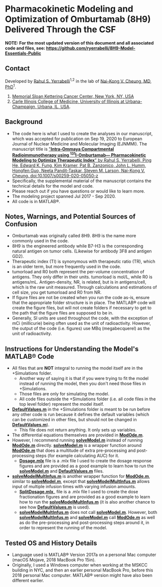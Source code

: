 # Pharmacokinetic Modeling and Optimization of Omburtamab (8H9) Delivered Through the CSF  

**NOTE: For the most updated version of this document and all associated code and files, see: https://github.com/ryerrabelli/8H9-Model-Essentials-Public**

## Contact  

 Developed by [Rahul S. Yerrabelli](https://orcid.org/0000-0002-7670-9601)<sup>1,2</sup> in the lab of [Nai-Kong V. Cheung, MD, PhD](https://orcid.org/0000-0001-6323-5171
)<sup>1</sup>.  
 1. [Memorial Sloan Kettering Cancer Center, New York, NY, USA](https://www.mskcc.org/research-areas/labs/nai-kong-cheung)  
 1. [Carle Illinois College of Medicine, University of Illinois at Urbana-Champaign, Urbana, IL, USA](https://medicine.illinois.edu/).  



## Background  
* The code here is what I used to create the analyses in our manuscript, which was accepted for publication on Sep 19, 2020 to European Journal of Nuclear Medicine and Molecular Imaging (EJNMMI). The manuscript title is ["**Intra-Ommaya Compartmental Radioimmunotherapy using <sup>131</sup>I-Omburtamab— Pharmacokinetic Modeling to Optimize Therapeutic Index**" by Rahul S. Yerrabelli, Ping He, Edward K. Fung, Kim Kramer, Pat B. Zanzonico, John L. Humm, Hongfen Guo, Neeta Pandit-Taskar, Steven M. Larson, Nai-Kong V. Cheung. doi:10.1007/s00259-020-05050-z](https://doi.org/10.1007/s00259-020-05050-z)  
* Specifically, the supplemental material of the manuscript contains the technical details for the model and code.
* Please reach out if you have questions or would like to learn more.  
* The modeling project spanned Jul 2017 - Sep 2020.  
* All code is in MATLAB®.


## Notes, Warnings, and Potential Sources of Confusion  
* Omburtamab was originally called 8H9. 8H9 is the name more commonly used in the code.  
* 8H9 is the engineered antibody while B7-H3 is the corresponding natural antigen on tumor cells. (Likewise for antibody 3F8 and antigen GD2).  
* Therapeutic index (TI) is synonymous with therapeutic ratio (TR), which is an older term, but more frequently used in the code.  
* tumorload and R0 both represent the per-volume concentration of antigens. They only differ in their units. tumorload is mol/L, while R0 is antigens/mL. Antigen-density, NR, is related, but is in antigens/cell, which is the raw unit measured. Through calculations and estimations of cell size, you get tumorload and R0 from NR.  
* If figure files are not be created when you run the code as-is, ensure that the appropriate folder structure is in place. The MATLAB® code will create the figure files, but will not create folders if necessary to get to the path that the figure files are supposed to be in.  
* Generally, SI units are used throughout the code, with the exception of mCi (millicurie) being often used as the unit of radioactivity. However, the output of the code (i.e. figures) use MBq (megabecquerel) as the unit of radioactivity.


## Instructions for Understanding the Model's MATLAB® Code  
* All files that are **NOT** integral to running the model itself are in the +Simulations folder.
  * Another way of saying it is that if you were trying to fit the model instead of running the model, then you don't need those files in +Simulations.
  * Those files are only for simulating the model.
  * All code files outside the +Simulations folder (i.e. all code files in the top level folder) represent the model itself.
* **[DefaultValues.m](+Simulations/DefaultValues.m)** in the +Simulations folder is meant to be run before any other code is run because it defines the default variables (which can be customized in other files, but should not be changed in **[DefaultValues.m](+Simulations/DefaultValues.m)**).
  * This file does not return anything. It only sets up variables.
* The differential equations themselves are provided in **[ModOde.m](ModOde.m)**.
* However, I recommend running **[solveModel.m](solveModel.m)** instead of running **[ModOde.m](ModOde.m)** directly. **[solveModel.m](solveModel.m)** is a wrapper function around  **[ModOde.m](ModOde.m)** that does a multitude of extra pre-processing and post-processing steps (for example calculating AUC) for it.
  * **[Dosage.mlx](+Simulations/Dosage.mlx)** file is a .mlx file I used to create the dosage response figures and are provided as a good example to learn how to run the **[solveModel.m](solveModel.m)** and **[DefaultValues.m](+Simulations/DefaultValues.m)** files.  
* **[solveModelMultInfus.m](solveModelMultInfus.m)** is another wrapper function for **[ModOde.m](ModOde.m)**, similar to **[solveModel.m](solveModel.m)**, except that **[solveModelMultInfus.m](solveModelMultInfus.m)** allows input of multiple infusion times with varying infusion amounts.
  * **[SplitDosage.mlx](+Simulations/SplitDosage.mlx)**_ file is a .mlx file I used to create the dose fractionation figures and are provided as a good example to learn how to run the **[solveModelMultInfus.m](solveModelMultInfus.m)** (it is also another chance to see how **[DefaultValues.m](+Simulations/DefaultValues.m)** is used).  
  * **[solveModelMultInfus.m](solveModelMultInfus.m)** does not call **[solveModel.m](solveModel.m)**. However, both **[solveModelMultInfus.m](solveModelMultInfus.m)** and **[solveModel.m](solveModel.m)** call **[ModOde.m](ModOde.m)** as well as do the pre-processing and post-processing steps around it, in order to represent the running of the model.


## Tested OS and History Details  
* Language used is MATLAB® Version 2017a on a personal Mac computer (macOS Mojave, 2018 MacBook Pro 15in).  
* Originally, I used a Windows computer when working at the MSKCC building in NYC, and then an earlier personal MacBook Pro, before this 2018 personal Mac computer. MATLAB® version might have also been different earlier.  
